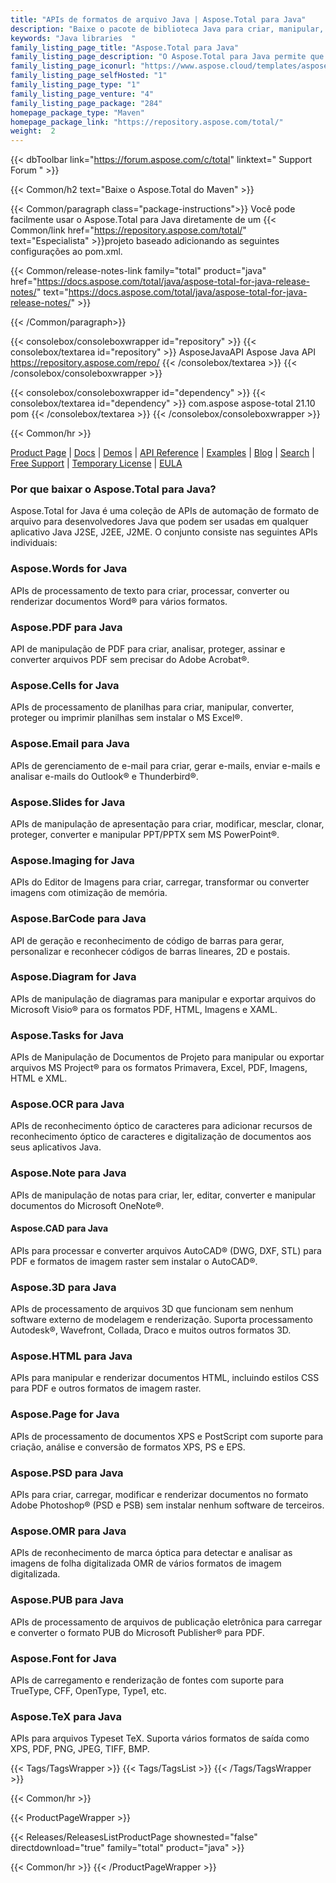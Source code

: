 ```yaml
---
title: "APIs de formatos de arquivo Java | Aspose.Total para Java"
description: "Baixe o pacote de biblioteca Java para criar, manipular, converter, renderizar e imprimir arquivos do Microsoft Word, Excel, PowerPoint, Outlook, Publisher, Visio, Project e OneNote. O pacote também inclui APIs para formatos de arquivo PDF, Photoshop, CAD, GIS e 3D, bem como APIs para códigos de barras, OCR e OMR."
keywords: "Java libraries  "
family_listing_page_title: "Aspose.Total para Java"
family_listing_page_description: "O Aspose.Total para Java permite que os desenvolvedores criem sistemas de processamento de arquivos incrivelmente versáteis, capazes de lidar com mais de 100 formatos de arquivo populares. Os programadores de aplicativos Java SE ou EE podem aprimorar seus aplicativos com a capacidade de carregar, criar, modificar, renderizar e interconverter arquivos do Microsoft Office, OpenOffice, Visio, Project, CAD e muitas outras categorias de formato comumente usadas."
family_listing_page_iconurl: "https://www.aspose.cloud/templates/aspose/App_Themes/V3/images/total/272x272/aspose_total-for-java-min.png"
family_listing_page_selfHosted: "1"
family_listing_page_type: "1"
family_listing_page_venture: "4"
family_listing_page_package: "284"
homepage_package_type: "Maven"
homepage_package_link: "https://repository.aspose.com/total/"
weight:  2
---
```


{{< dbToolbar link="https://forum.aspose.com/c/total" linktext=" Support Forum " >}}

{{< Common/h2 text="Baixe o Aspose.Total do Maven"  >}}

{{< Common/paragraph class="package-instructions">}}
Você pode facilmente usar o Aspose.Total para Java diretamente de um
{{< Common/link href="https://repository.aspose.com/total/" text="Especialista"  >}}projeto baseado adicionando as seguintes configurações ao pom.xml.

{{< Common/release-notes-link family="total" product="java" href="https://docs.aspose.com/total/java/aspose-total-for-java-release-notes/" text="https://docs.aspose.com/total/java/aspose-total-for-java-release-notes/"  >}}

{{< /Common/paragraph>}}

{{< consolebox/consoleboxwrapper id="repository" >}}
   {{< consolebox/textarea id="repository" >}}
      <repository>
         <id>AsposeJavaAPI</id>
         <name>Aspose Java API</name>
         <url>https://repository.aspose.com/repo/</url>
      </repository>
   {{< /consolebox/textarea >}}
{{< /consolebox/consoleboxwrapper >}}

{{< consolebox/consoleboxwrapper id="dependency" >}}
   {{< consolebox/textarea id="dependency" >}}
      <dependency>
         <groupId>com.aspose</groupId>
         <artifactId>aspose-total</artifactId>
         <version>21.10</version>
         <type>pom</type>
      </dependency>
   {{< /consolebox/textarea >}}
{{< /consolebox/consoleboxwrapper >}}

{{< Common/hr >}}

[Product Page](https://products.aspose.com/tasks/java) | [Docs](https://docs.aspose.com/tasks/java/) | [Demos](https://products.aspose.app/tasks/family) | [API Reference](https://reference.aspose.com/tasks/java) | [Examples](https://github.com/aspose-tasks/Aspose.Tasks-for-Java) | [Blog](https://blog.aspose.com/category/tasks/) | [Search](https://search.aspose.com/) | [Free Support](https://forum.aspose.com/c/tasks) | [Temporary License](https://purchase.aspose.com/temporary-license) | [EULA](https://about.aspose.com/legal/eula/)

### Por que baixar o Aspose.Total para Java?

Aspose.Total for Java é uma coleção de APIs de automação de formato de arquivo para desenvolvedores Java que podem ser usadas em qualquer aplicativo Java J2SE, J2EE, J2ME. O conjunto consiste nas seguintes APIs individuais:

### Aspose.Words for Java

APIs de processamento de texto para criar, processar, converter ou renderizar documentos Word® para vários formatos.

### Aspose.PDF para Java

API de manipulação de PDF para criar, analisar, proteger, assinar e converter arquivos PDF sem precisar do Adobe Acrobat®.

### Aspose.Cells for Java

APIs de processamento de planilhas para criar, manipular, converter, proteger ou imprimir planilhas sem instalar o MS Excel®.

### Aspose.Email para Java
APIs de gerenciamento de e-mail para criar, gerar e-mails, enviar e-mails e analisar e-mails do Outlook® e Thunderbird®.

### Aspose.Slides for Java

APIs de manipulação de apresentação para criar, modificar, mesclar, clonar, proteger, converter e manipular PPT/PPTX sem MS PowerPoint®.

### Aspose.Imaging for Java

APIs do Editor de Imagens para criar, carregar, transformar ou converter imagens com otimização de memória.

### Aspose.BarCode para Java

API de geração e reconhecimento de código de barras para gerar, personalizar e reconhecer códigos de barras lineares, 2D e postais.

### Aspose.Diagram for Java

APIs de manipulação de diagramas para manipular e exportar arquivos do Microsoft Visio® para os formatos PDF, HTML, Imagens e XAML.

### Aspose.Tasks for Java

APIs de Manipulação de Documentos de Projeto para manipular ou exportar arquivos MS Project® para os formatos Primavera, Excel, PDF, Imagens, HTML e XML.

### Aspose.OCR para Java

APIs de reconhecimento óptico de caracteres para adicionar recursos de reconhecimento óptico de caracteres e digitalização de documentos aos seus aplicativos Java.

### Aspose.Note para Java

APIs de manipulação de notas para criar, ler, editar, converter e manipular documentos do Microsoft OneNote®.

#### Aspose.CAD para Java

APIs para processar e converter arquivos AutoCAD® (DWG, DXF, STL) para PDF e formatos de imagem raster sem instalar o AutoCAD®.

### Aspose.3D para Java

APIs de processamento de arquivos 3D que funcionam sem nenhum software externo de modelagem e renderização. Suporta processamento Autodesk®, Wavefront, Collada, Draco e muitos outros formatos 3D.

### Aspose.HTML para Java

APIs para manipular e renderizar documentos HTML, incluindo estilos CSS para PDF e outros formatos de imagem raster.

### Aspose.Page for Java

APIs de processamento de documentos XPS e PostScript com suporte para criação, análise e conversão de formatos XPS, PS e EPS.

### Aspose.PSD para Java

APIs para criar, carregar, modificar e renderizar documentos no formato Adobe Photoshop® (PSD e PSB) sem instalar nenhum software de terceiros.

### Aspose.OMR para Java

APIs de reconhecimento de marca óptica para detectar e analisar as imagens de folha digitalizada OMR de vários formatos de imagem digitalizada.

### Aspose.PUB para Java

APIs de processamento de arquivos de publicação eletrônica para carregar e converter o formato PUB do Microsoft Publisher® para PDF.

### Aspose.Font for Java

APIs de carregamento e renderização de fontes com suporte para TrueType, CFF, OpenType, Type1, etc.

### Aspose.TeX para Java

APIs para arquivos Typeset TeX. Suporta vários formatos de saída como XPS, PDF, PNG, JPEG, TIFF, BMP.

{{< Tags/TagsWrapper >}}
 {{< Tags/TagsList >}}
{{< /Tags/TagsWrapper >}}

{{< Common/hr >}}

{{< ProductPageWrapper >}}
<!-- ReleasesListProductPage-->
   {{< Releases/ReleasesListProductPage shownested="false"  directdownload="true" family="total" product="java" >}}
<!-- /ReleasesListProductPage-->
{{< Common/hr >}}
{{< /ProductPageWrapper >}}

